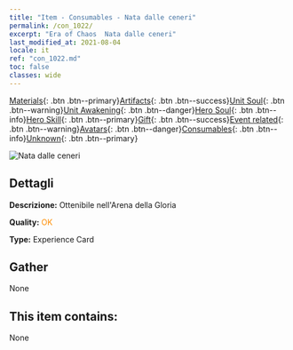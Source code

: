 ```yaml
---
title: "Item - Consumables - Nata dalle ceneri"
permalink: /con_1022/
excerpt: "Era of Chaos  Nata dalle ceneri"
last_modified_at: 2021-08-04
locale: it
ref: "con_1022.md"
toc: false
classes: wide
---
```

 [Materials](/ItemsIT/){: .btn .btn--primary}[Artifacts](/ItemsIT/Artifacts/){: .btn .btn--success}[Unit Soul](/ItemsIT/UnitSoul/){: .btn .btn--warning}[Unit Awakening](/ItemsIT/UnitAwakening/){: .btn .btn--danger}[Hero Soul](/ItemsIT/HeroSoul/){: .btn .btn--info}[Hero Skill](/ItemsIT/HeroSkill/){: .btn .btn--primary}[Gift](/ItemsIT/Gift/){: .btn .btn--success}[Event related](/ItemsIT/Events/){: .btn .btn--warning}[Avatars](/ItemsIT/Avatars/){: .btn .btn--danger}[Consumables](/ItemsIT/Consumables/){: .btn .btn--info}[Unknown](/ItemsIT/Unknown/){: .btn .btn--primary}

 ![Nata dalle ceneri](/images/a/avatarFrame_76.png)

## Dettagli
 **Descrizione:** Ottenibile nell'Arena della Gloria

 **Quality:** <span style="color: #FF8C00">OK</span>

 **Type:** Experience Card

## Gather

  None

## This item contains:

  None


